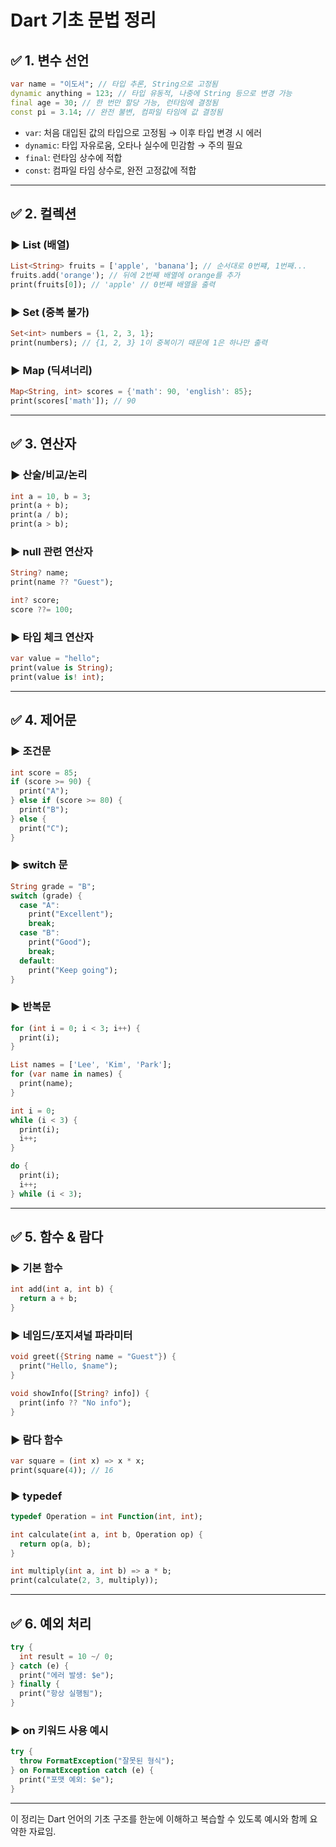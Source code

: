 # Dart 기초 문법 정리

## ✅ 1. 변수 선언

```dart
var name = "이도서"; // 타입 추론, String으로 고정됨
dynamic anything = 123; // 타입 유동적, 나중에 String 등으로 변경 가능
final age = 30; // 한 번만 할당 가능, 런타임에 결정됨
const pi = 3.14; // 완전 불변, 컴파일 타임에 값 결정됨
```

- `var`: 처음 대입된 값의 타입으로 고정됨 → 이후 타입 변경 시 에러
- `dynamic`: 타입 자유로움, 오타나 실수에 민감함 → 주의 필요
- `final`: 런타임 상수에 적합
- `const`: 컴파일 타임 상수로, 완전 고정값에 적합

---

## ✅ 2. 컬렉션

### ▶ List (배열)
```dart
List<String> fruits = ['apple', 'banana']; // 순서대로 0번쨰, 1번째...
fruits.add('orange'); // 뒤에 2번째 배열에 orange를 추가
print(fruits[0]); // 'apple' // 0번째 배열을 출력
```

### ▶ Set (중복 불가)
```dart
Set<int> numbers = {1, 2, 3, 1};
print(numbers); // {1, 2, 3} 1이 중복이기 때문에 1은 하나만 출력
```

### ▶ Map (딕셔너리)
```dart
Map<String, int> scores = {'math': 90, 'english': 85};
print(scores['math']); // 90
```

---

## ✅ 3. 연산자

### ▶ 산술/비교/논리
```dart
int a = 10, b = 3;
print(a + b);
print(a / b);
print(a > b);
```

### ▶ null 관련 연산자
```dart
String? name;
print(name ?? "Guest");

int? score;
score ??= 100;
```

### ▶ 타입 체크 연산자
```dart
var value = "hello";
print(value is String);
print(value is! int);
```

---

## ✅ 4. 제어문

### ▶ 조건문
```dart
int score = 85;
if (score >= 90) {
  print("A");
} else if (score >= 80) {
  print("B");
} else {
  print("C");
}
```

### ▶ switch 문
```dart
String grade = "B";
switch (grade) {
  case "A":
    print("Excellent");
    break;
  case "B":
    print("Good");
    break;
  default:
    print("Keep going");
}
```

### ▶ 반복문
```dart
for (int i = 0; i < 3; i++) {
  print(i);
}

List names = ['Lee', 'Kim', 'Park'];
for (var name in names) {
  print(name);
}

int i = 0;
while (i < 3) {
  print(i);
  i++;
}

do {
  print(i);
  i++;
} while (i < 3);
```

---

## ✅ 5. 함수 & 람다

### ▶ 기본 함수
```dart
int add(int a, int b) {
  return a + b;
}
```

### ▶ 네임드/포지셔널 파라미터
```dart
void greet({String name = "Guest"}) {
  print("Hello, $name");
}

void showInfo([String? info]) {
  print(info ?? "No info");
}
```

### ▶ 람다 함수
```dart
var square = (int x) => x * x;
print(square(4)); // 16
```

### ▶ typedef
```dart
typedef Operation = int Function(int, int);

int calculate(int a, int b, Operation op) {
  return op(a, b);
}

int multiply(int a, int b) => a * b;
print(calculate(2, 3, multiply));
```

---

## ✅ 6. 예외 처리

```dart
try {
  int result = 10 ~/ 0;
} catch (e) {
  print("에러 발생: $e");
} finally {
  print("항상 실행됨");
}
```

### ▶ on 키워드 사용 예시
```dart
try {
  throw FormatException("잘못된 형식");
} on FormatException catch (e) {
  print("포맷 예외: $e");
}
```

---

이 정리는 Dart 언어의 기초 구조를 한눈에 이해하고 복습할 수 있도록 예시와 함께 요약한 자료임.
